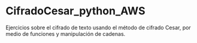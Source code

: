 # CifradoCesar_python_AWS
Ejercicios sobre el cifrado de texto usando el método de cifrado Cesar, por medio de funciones y manipulación de cadenas.
